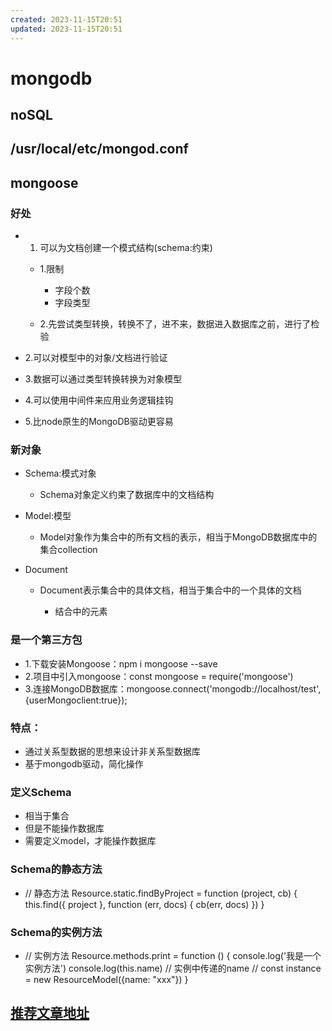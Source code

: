 ```yaml
---
created: 2023-11-15T20:51
updated: 2023-11-15T20:51
---
```

# mongodb

## noSQL

## /usr/local/etc/mongod.conf

## mongoose

### 好处

- 1. 可以为文档创建一个模式结构(schema:约束)

	- 1.限制

		- 字段个数
		- 字段类型

	- 2.先尝试类型转换，转换不了，进不来，数据进入数据库之前，进行了检验

- 2.可以对模型中的对象/文档进行验证
- 3.数据可以通过类型转换转换为对象模型
- 4.可以使用中间件来应用业务逻辑挂钩
- 5.比node原生的MongoDB驱动更容易

### 新对象

- Schema:模式对象

	- Schema对象定义约束了数据库中的文档结构

- Model:模型

	- Model对象作为集合中的所有文档的表示，相当于MongoDB数据库中的集合collection

- Document

	- Document表示集合中的具体文档，相当于集合中的一个具体的文档

		- 结合中的元素

### 是一个第三方包

- 1.下载安装Mongoose：npm i mongoose --save
- 2.项目中引入mongoose：const mongoose = require('mongoose')
- 3.连接MongoDB数据库：mongoose.connect('mongodb://localhost/test', {userMongoclient:true});

### 特点：

- 通过关系型数据的思想来设计非关系型数据库
- 基于mongodb驱动，简化操作

### 定义Schema

- 相当于集合
- 但是不能操作数据库
- 需要定义model，才能操作数据库

### Schema的静态方法

- // 静态方法
Resource.static.findByProject = function (project, cb) {
  this.find({ project }, function (err, docs) {
    cb(err, docs)
  })
}

### Schema的实例方法

- // 实例方法
Resource.methods.print = function () {
  console.log('我是一个实例方法')
  console.log(this.name) // 实例中传递的name
  // const instance = new ResourceModel({name: "xxx"})
}

## [推荐文章地址](https://cloud.tencent.com/developer/article/1683003)

